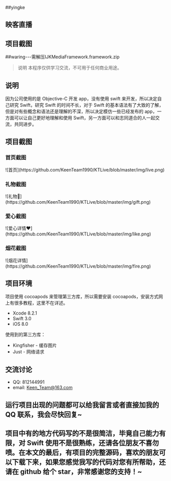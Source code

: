 ##yingke
## 映客直播
## 项目截图

##waring---需解压IJKMediaFramework.framework.zip

> 说明
> 本程序仅供学习交流，不可用于任何商业用途。

## 说明
因为公司使用的是 Objective-C 开发 app，没有使用 swift 来开发，所以决定自己研究 Swift，研究 Swift 的时间不长，对于 Swift 的基本语法有了大致的了解，但是对有些概念和语法还是理解的不深，所以决定模仿一些已经发布的 app，一方面可以让自己更好地理解和使用 Swift，另一方面可以和志同道合的人一起交流，共同进步。

## 项目截图

<h3>首页截图</h3>
![首页](https://github.com/KeenTeam1990/KTLive/blob/master/img/live.png)
<h3>礼物截图</h3>
![礼物🎁](https://github.com/KeenTeam1990/KTLive/blob/master/img/gift.png)
<h3>爱心截图</h3>
![爱心详情❤️](https://github.com/KeenTeam1990/KTLive/blob/master/img/like.png)
<h3>烟花截图</h3>
![烟花详情](https://github.com/KeenTeam1990/KTLive/blob/master/img/fire.png)

## 项目环境

项目使用 cocoapods 来管理第三方库，所以需要安装 cocoapods，安装方式网上有很多教程，这里不在详述。

- Xcode 8.2.1
- Swift 3.0
- iOS 8.0

使用到的第三方库：

- Kingfisher - 缓存图片
- Just - 网络请求

交流讨论
----------
- QQ: 812144991
- email: Keen_Team@163.com

## 运行项目出现的问题都可以给我留言或者直接加我的 QQ 联系，我会尽快回复~

## 项目中有的地方代码写的不是很简洁，毕竟自己能力有限，对 Swift 使用不是很熟练，还请各位朋友不喜勿喷。在本文的最后，有项目的完整源码，喜欢的朋友可以下载下来，如果您感觉我写的代码对您有所帮助，还请在 github 给个 star，非常感谢您的支持！~
